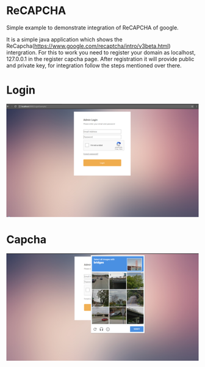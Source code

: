 # ReCAPCHA
Simple example to demonstrate integration of ReCAPCHA of google.

It is a simple java application which shows the ReCapcha(https://www.google.com/recaptcha/intro/v3beta.html) intergration. For this to work you need to register your domain as localhost, 127.0.0.1 in the register capcha page. After registration it will provide public and private key, for integration follow the steps mentioned over there.

# Login
![Alt text](https://github.com/JitenderChahar/ReCAPCHA/blob/master/login.PNG "Login Image")

# Capcha
![Alt text](https://github.com/JitenderChahar/ReCAPCHA/blob/master/capcha.PNG "Capcha Image")
